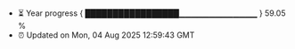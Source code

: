 - ⏳ Year progress { █████████████████▁▁▁▁▁▁▁▁▁▁▁▁▁ } 59.05 %
- ⏰ Updated on Mon, 04 Aug 2025 12:59:43 GMT

